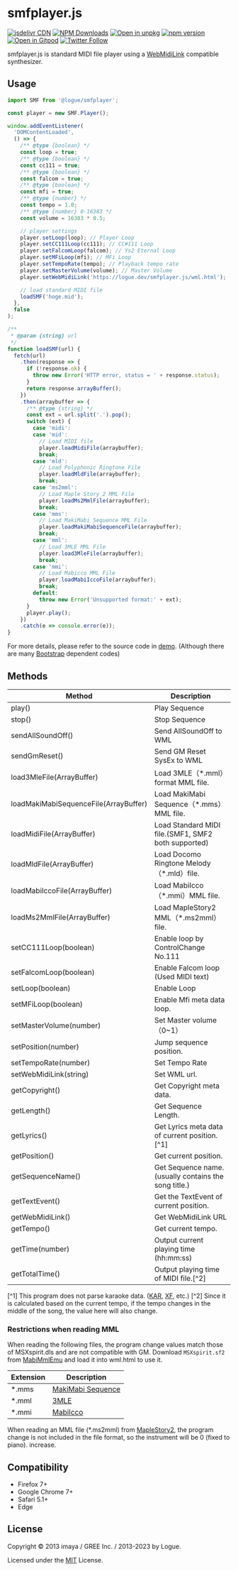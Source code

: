 # smfplayer.js

[![jsdelivr CDN](https://data.jsdelivr.com/v1/package/npm/@logue/smfplayer/badge?style=rounded)](https://www.jsdelivr.com/package/npm/@logue/smfplayer)
[![NPM Downloads](https://img.shields.io/npm/dm/@logue/smfplayer.svg?style=flat)](https://www.npmjs.com/package/@logue/smfplayer)
[![Open in unpkg](https://img.shields.io/badge/Open%20in-unpkg-blue)](https://uiwjs.github.io/npm-unpkg/#/pkg/@logue/smfplayer/file/README.md)
[![npm version](https://img.shields.io/npm/v/@logue/smfplayer.svg)](https://www.npmjs.com/package/@logue/smfplayer)
[![Open in Gitpod](https://shields.io/badge/Open%20in-Gitpod-green?logo=Gitpod)](https://gitpod.io/#https://github.com/logue/@logue/smfplayer)
[![Twitter Follow](https://img.shields.io/twitter/follow/logue256?style=plastic)](https://twitter.com/logue256)

smfplayer.js is standard MIDI file player using a [WebMidiLink](http://www.g200kg.com/en/docs/webmidilink/) compatible synthesizer.

## Usage

```js
import SMF from '@logue/smfplayer';

const player = new SMF.Player();

window.addEventListener(
  'DOMContentLoaded',
  () => {
    /** @type {boolean} */
    const loop = true;
    /** @type {boolean} */
    const cc111 = true;
    /** @type {boolean} */
    const falcom = true;
    /** @type {boolean} */
    const mfi = true;
    /** @type {number} */
    const tempo = 1.0;
    /** @type {number} 0-16383 */
    const volume = 16383 * 0.5;

    // player settings
    player.setLoop(loop); // Player Loop
    player.setCC111Loop(cc111); // CC#111 Loop
    player.setFalcomLoop(falcom); // Ys2 Eternal Loop
    player.setMFiLoop(mfi); // MFi Loop
    player.setTempoRate(tempo); // Playback tempo rate
    player.setMasterVolume(volume); // Master Volume
    player.setWebMidiLink('https://logue.dev/smfplayer.js/wml.html');

    // load standard MIDI file
    loadSMF('hoge.mid');
  },
  false
);

/**
 * @param {string} url
 */
function loadSMF(url) {
  fetch(url)
    .then(response => {
      if (!response.ok) {
        throw new Error('HTTP error, status = ' + response.status);
      }
      return response.arrayBuffer();
    })
    .then(arraybuffer => {
      /** @type {string} */
      const ext = url.split('.').pop();
      switch (ext) {
        case 'midi':
        case 'mid':
          // Load MIDI file
          player.loadMidiFile(arraybuffer);
          break;
        case 'mld':
          // Load Polyphonic Ringtone File
          player.loadMldFile(arraybuffer);
          break;
        case 'ms2mml':
          // Load Maple Story 2 MML File
          player.loadMs2MmlFile(arraybuffer);
          break;
        case 'mms':
          // Load MakiMabi Sequence MML File
          player.loadMakiMabiSequenceFile(arraybuffer);
          break;
        case 'mml':
          // Load 3MLE MML File
          player.load3MleFile(arraybuffer);
          break;
        case 'mmi':
          // Load Mabicco MML File
          player.loadMabiIccoFile(arraybuffer);
          break;
        default:
          throw new Error('Unsupported format:' + ext);
      }
      player.play();
    })
    .catch(e => console.error(e));
}
```

For more details, please refer to the source code in [demo](./src/demo/). (Although there are many [Bootstrap](https://getbootstrap.com/) dependent codes)

## Methods

| Method                                | Description                                           |
| ------------------------------------- | ----------------------------------------------------- |
| play()                                | Play Sequence                                         |
| stop()                                | Stop Sequence                                         |
| sendAllSoundOff()                     | Send AllSoundOff to WML                               |
| sendGmReset()                         | Send GM Reset SysEx to WML                            |
| load3MleFile(ArrayBuffer)             | Load 3MLE（\*.mml）format MML file.                   |
| loadMakiMabiSequenceFile(ArrayBuffer) | Load MakiMabi Sequence（\*.mms）MML file.             |
| loadMidiFile(ArrayBuffer)             | Load Standard MIDI file.(SMF1, SMF2 both supported)   |
| loadMldFile(ArrayBuffer)              | Load Docomo Ringtone Melody（\*.mld）file.            |
| loadMabiIccoFile(ArrayBuffer)         | Load MabiIcco（\*.mmi）MML file.                      |
| loadMs2MmlFile(ArrayBuffer)           | Load MapleStory2 MML（\*.ms2mml）file.                |
| setCC111Loop(boolean)                 | Enable loop by ControlChange No.111                   |
| setFalcomLoop(boolean)                | Enable Falcom loop (Used MIDI text)                   |
| setLoop(boolean)                      | Enable Loop                                           |
| setMFiLoop(boolean)                   | Enable Mfi meta data loop.                            |
| setMasterVolume(number)               | Set Master volume（0~1）                              |
| setPosition(number)                   | Jump sequence position.                               |
| setTempoRate(number)                  | Set Tempo Rate                                        |
| setWebMidiLink(string)                | Set WML url.                                          |
| getCopyright()                        | Get Copyright meta data.                              |
| getLength()                           | Get Sequence Length.                                  |
| getLyrics()                           | Get Lyrics meta data of current position. [^1]        |
| getPosition()                         | Get current position.                                 |
| getSequenceName()                     | Get Sequence name. (usually contains the song title.) |
| getTextEvent()                        | Get the TextEvent of current position.                |
| getWebMidiLink()                      | Get WebMidiLink URL                                   |
| getTempo()                            | Get current tempo.                                    |
| getTime(number)                       | Output current playing time (hh:mm:ss)                |
| getTotalTime()                        | Output playing time of MIDI file.[^2]                 |

[^1] This program does not parse karaoke data. ([KAR](http://gnese.free.fr/Projects/KaraokeTime/Fichiers/karfaq.html), [XF](https://jp.yamaha.com/files/download/other_assets/7/321757/xfspc.pdf), etc.)
[^2] Since it is calculated based on the current tempo, if the tempo changes in the middle of the song, the value here will also change.

### Restrictions when reading MML

When reading the following files, the program change values match those of MSXspirit.dls and are not compatible with GM. Download `MSXspirit.sf2` from [MabiMmlEmu](https://github.com/logue/MabiMmlEmu/) and load it into wml.html to use it.

| Extension | Description                                            |
| --------- | ------------------------------------------------------ |
| \*.mms    | [MakiMabi Sequence](https://booth.pm/ja/items/2372062) |
| \*.mml    | [3MLE](http://3ml.jp/)                                 |
| \*.mmi    | [MabiIcco](https://github.com/fourthline/mmlTools)     |

When reading an MML file (\*.ms2mml) from [MapleStory2](https://maplestory2.nexon.co.jp/), the program change is not included in the file format, so the instrument will be 0 (fixed to piano). increase.

## Compatibility

- Firefox 7+
- Google Chrome 7+
- Safari 5.1+
- Edge

## License

Copyright &copy; 2013 imaya / GREE Inc. / 2013-2023 by Logue.

Licensed under the [MIT](LICENSE) License.
